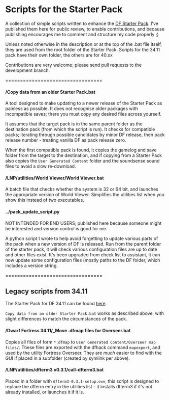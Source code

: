 Scripts for the Starter Pack
============================

A collection of simple scripts written to enhance the [DF Starter Pack](http://www.bay12forums.com/smf/index.php?topic=126076).  I've published them here for public review, to enable contributions, and because publishing encourages me to comment and structure my code properly ;)

Unless noted otherwise in the description or at the top of the .bat file itself, they are used from the root folder of the Starter Pack.  Scripts for the 34.11 pack have their own folder, the others are for 40.xx

Contributions are very welcome; please send pull requests to the development branch.  

=================================

#### /Copy data from an older Starter Pack.bat
A tool designed to make updating to a newer release of the Starter Pack as painless as possible.  It does not recognise older packages with incompatible saves; there you must copy any desired files across yourself.  

It assumes that the target pack is in the same parent folder as the destination pack (from which the script is run).  It checks for compatible packs; iterating through possible candidates by minor DF release, then pack release number - treating vanilla DF as pack release zero.  

When the first compatible pack is found, it copies the gamelog and save folder from the target to the destination, and if copying from a Starter Pack also copies the `User Generated Content` folder and the soundsense sound files to avoid a slow re-download.  

#### /LNP/utilities/World Viewer/World Viewer.bat
A batch file that checks whether the system is 32 or 64 bit, and launches the appropriate version of World Viewer.  Simplifies the utilities list when you show this instead of two executables.  

#### ../pack_update_script.py
NOT INTENDED FOR END USERS; published here because someone might be interested and version control is good for me.  

A python script I wrote to help avoid forgetting to update various parts of the pack when a new version of DF is released.  Run from the parent folder of the starter pack, it will check various configuration files are up to date and other files exist.  It's been upgraded from check list to assistant, it can now update some configuration files (mostly paths to the DF folder, which includes a version string.  
 
=================================

## Legacy scripts from 34.11

The Starter Pack for DF 34.11 can be found [here](http://dffd.wimbli.com/file.php?id=8687).  

`Copy data from an older Starter Pack.bat` works as described above, with slight differences to match the circumstances of the pack.  

#### /Dwarf Fortress 34.11/_Move .dfmap files for Overseer.bat
Copies all files of form `*.dfmap` to `User Generated Content/Overseer map files/`.  These files are exported with the dfhack command `mapexport`, and used by the utility Fortress Overseer.  They are *much* easier to find with the GUI if placed in a subfolder (created by symlink per above).

#### /LNP/utilities/dfterm3 v0.3.1/call-dfterm3.bat
Placed in a folder with `dfterm3-0.3.1-setup.exe`, this script is designed to replace the dfterm entry in the utilities list - it installs dfterm3 if it's not already installed, or launches it if it is.  
